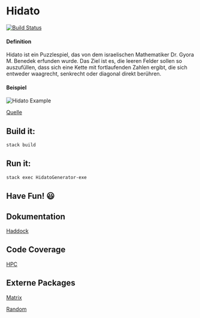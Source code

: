 # Hidato 
[![Build Status](https://travis-ci.com/ob-fun-ws18/studienarbeit-bugproducer.svg?branch=master)](https://travis-ci.com/ob-fun-ws18/studienarbeit-bugproducer.svg?branch=master)


#### Definition
Hidato ist ein Puzzlespiel, das von dem israelischen Mathematiker Dr. Gyora M. Benedek erfunden wurde. 
Das Ziel ist es, die leeren Felder sollen so auszufüllen, dass sich eine Kette mit fortlaufenden Zahlen ergibt, die sich entweder waagrecht, senkrecht oder diagonal direkt berühren.

#### Beispiel
![Hidato Example](https://www.puzzlesandbrains.com/imagesmall/hidato/0606HidatoEasy1and2.gif)

[Quelle](https://www.puzzlesandbrains.com/Hidatomain.php)


## Build it:
```sh
stack build
```

## Run it:
```sh
stack exec HidatoGenerator-exe
```
## Have Fun! :smiley:



## Dokumentation
[Haddock](https://ob-fun-ws18.github.io/studienarbeit-bugproducer/docs/doc/index.html)

## Code Coverage
[HPC](https://ob-fun-ws18.github.io/studienarbeit-bugproducer/docs/hpc/index.html)

## Externe Packages
[Matrix](http://hackage.haskell.org/package/matrix)

[Random](http://hackage.haskell.org/package/random)
